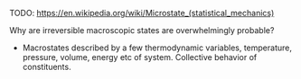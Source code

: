 TODO: https://en.wikipedia.org/wiki/Microstate_(statistical_mechanics)

Why are irreversible macroscopic states are overwhelmingly probable?
 - Macrostates described by a few thermodynamic variables, temperature, pressure, volume, energy etc of system. Collective behavior of constituents.